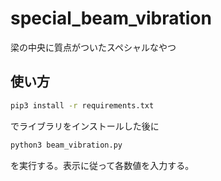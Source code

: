 # special_beam_vibration
梁の中央に質点がついたスペシャルなやつ

## 使い方

```bash
pip3 install -r requirements.txt
```
でライブラリをインストールした後に

```bash
python3 beam_vibration.py
```
を実行する。表示に従って各数値を入力する。
